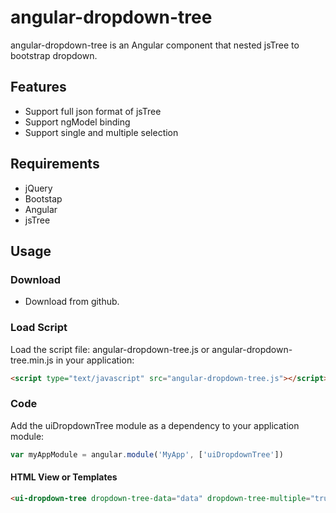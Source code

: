 # angular-dropdown-tree

angular-dropdown-tree is an Angular component that nested jsTree to bootstrap dropdown. 

## Features

* Support full json format of jsTree
* Support ngModel binding
* Support single and multiple selection

## Requirements

* jQuery
* Bootstap
* Angular
* jsTree

## Usage

### Download

* Download from github.

### Load Script

Load the script file: angular-dropdown-tree.js or angular-dropdown-tree.min.js in your application:

```html
<script type="text/javascript" src="angular-dropdown-tree.js"></script>
```

### Code
Add the uiDropdownTree module as a dependency to your application module:

```js
var myAppModule = angular.module('MyApp', ['uiDropdownTree'])
```

#### HTML View or Templates

```html
<ui-dropdown-tree dropdown-tree-data="data" dropdown-tree-multiple="true" ng-model="selected" />
```
